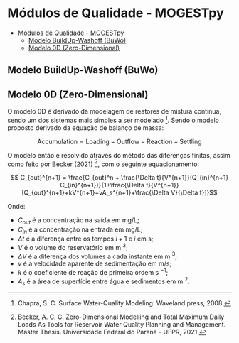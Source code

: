 # Módulos de Qualidade - MOGESTpy

- [Módulos de Qualidade - MOGESTpy](#módulos-de-qualidade---mogestpy)
  - [Modelo BuildUp-Washoff (BuWo)](#modelo-buildup-washoff-buwo)
  - [Modelo 0D (Zero-Dimensional)](#modelo-0d-zero-dimensional)

## Modelo BuildUp-Washoff (BuWo)

## Modelo 0D (Zero-Dimensional)

O modelo 0D é derivado da modelagem de reatores de mistura contínua, sendo um dos sistemas mais simples a ser modelado [^Chapra,2008]. Sendo o modelo proposto derivado da equação de balanço de massa:

$$\text{Accumulation} = \text{Loading} - \text{Outflow} - \text{Reaction} - \text{Settling} $$

O modelo então é resolvido através do método das diferenças finitas, assim como feito por Becker (2021) [^Becker,2021], com o seguinte equacionamento:

$$ C_{out}^{n+1} = \frac{C_{out}^n + \frac{\Delta t}{V^{n+1}}(Q_{in}^{n+1} C_{in}^{n+1})}{1+\frac{\Delta t}{V^{n+1}}[Q_{out}^{n+1}+kV^{n+1}+vA_s^{n+1}+\frac{\Delta V}{\Delta t}]}$$

Onde:

- $C_{out}$ é a concentração na saída em mg/L;
- $C_{in}$ é a concentração na entrada em mg/L;
- $\Delta t$ é a diferença entre os tempos $i+1$ e $i$ em s;
- $V$ é o volume do reservatório em m $^3$;
- $\Delta V$ é a diferença dos volumes a cada instante em m $^3$;
- $v$ é a velocidade aparente de sedimentação em m/s;
- $k$ é o coeficiente de reação de primeira ordem s $^{-1}$;
- $A_s$ é a área de superfície entre água e sedimentos em m $^2$.



[^Becker,2021]: Becker, A. C. C. Zero-Dimensional Modelling and Total Maximum Daily Loads As Tools for Reservoir Water Quality Planning and Management. Master Thesis. Universidade Federal do Paraná - UFPR, 2021.

[^Chapra,2008]: Chapra, S. C. Surface Water-Quality Modeling. Waveland press, 2008.
